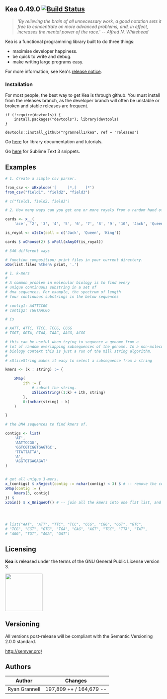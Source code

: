 
Kea 0.49.0 [![Build Status](https://travis-ci.org/rgrannell1/kea.png)](https://travis-ci.org/rgrannell1/kea)
-----------------------------------

> *'By relieving the brain of all unnecessary work, a good notation sets it free to concentrate on more advanced problems, and, in effect, increases the mental power of the race.' -- Alfred N. Whitehead*

Kea is a functional programming library built to do three things:

* maximise developer happiness.
* be quick to write and debug.
* make writing large programs easy.

For more information, see Kea's [release notice](http://rgrannell1.github.io/blog/2014/08/01/introducing-kiwi/).

### Installation

For most people, the best way to get Kea is through github. You must install from the releases branch, as
the developer branch will often be unstable or broken and stable releases are frequent.

```splus
if (!require(devtools)) {
    install.packages("devtools"); library(devtools)
}

devtools::install_github("rgrannell1/kea", ref = 'releases')
```

Go [here](https://rgrannell1.github.io/kea/) for library documentation and tutorials.

Go [here](https://github.com/rgrannell1/kea-snippets) for Sublime Text 3 snippets.

## Examples

```r
# 1. Create a simple csv parser.

from_csv <- xExplode('[ 	]*,[ 	]*')
from_csv("field1", "field2", "field3")

# c("field1, field2, field3")
```

```r
# 2. How many ways can you get one or more royals from a random hand of two cards?

cards <- x__(
	'ace', '2', '3', '4', '5', '6', '7', '8', '9', '10', 'Jack', 'Queen', 'King') $ xRepeat(4)

is_royal <- xIsIn(coll = c('Jack', 'Queen', 'King'))

cards $ xChoose(2) $ xPoll(xAnyOf(is_royal))

# 546 different ways
```

```r
# function composition; print files in your current directory.
xDo(list.files %then% print, '.')
```
```r
# 1. k-mers
#
# A common problem in molecular biology is to find every
# unique continuous substring in a set of
# dna sequences. For example, the spectrum of length
# four continuous substrings in the below sequences

# contig1: AATTCCGG
# contig2: TGGTAACGG

# is

# AATT, ATTC, TTCC, TCCG, CCGG
# TGGT, GGTA, GTAA, TAAC, AACG, ACGG

# this can be useful when trying to sequence a genome from a
# lot of random overlapping subsequences of the genome. In a non-molecular
# biology context this is just a run of the mill string algorithm.
#
# xSliceString makes it easy to select a subsequence from a string

kmers <- (k : string) := {

	xMap(
		ith := {
			# subset the string.
			xSliceString((1:k) + ith, string)
		},
		0:(nchar(string) - k)
	)

}

# the DNA sequences to find kmers of.

contigs <- list(
	'AT',
	'AATTCCGG',
	'GGTCGTCGGTGAGTGC',
	'TTATTATTA',
	'A',
	'AGGTGTGAGAGAT'
)


# get all unique 3-mers.
x_(contigs) $ xReject(contig := nchar(contig) < 3) $ # -- remove the contigs that are too short.
xMap(contig := {
	kmers(3, contig)
}) $
xJoin() $ x_UniqueOf() # -- join all the kmers into one flat list, and get the unique ones.




# list("AAT", "ATT", "TTC", "TCC", "CCG", "CGG", "GGT", "GTC",
# "TCG", "CGT", "GTG", "TGA", "GAG", "AGT", "TGC", "TTA", "TAT",
# "AGG", "TGT", "AGA", "GAT")
```



## Licensing

**Kea** is released under the terms of the GNU General Public License version 3.

<img src="https://raw.githubusercontent.com/rgrannell1/kea/develop/gpl3.png" height = "120"> </img>

## Versioning

All versions post-release will be compliant with the Semantic Versioning 2.0.0 standard.

http://semver.org/

## Authors

| Author                      | Changes                 |
| --------------------------- | ----------------------- |
| Ryan Grannell               | 197,809 ++ / 164,679 -- |

